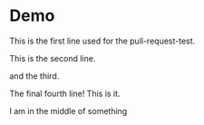 # Demo
This is the first line used for the pull-request-test.

This is the second line.

and the third.

The final fourth line! This is it.

I am in the middle of something